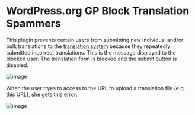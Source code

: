 # WordPress.org GP Block Translation Spammers

This plugin prevents certain users from submitting new individual and/or bulk translations to the [translation system](https://translate.wordpress.org/) because they repeatedly submitted incorrect translations.
This is the message displayed to the blocked user. The translation form is blocked and the submit button is disabled.

![image](https://github.com/user-attachments/assets/38510f1d-75f0-40fd-ba48-9e430af8c559)

When the user tryes to access to the URL to upload a translation file (e.g. [this URL](https://translate.wordpress.org/projects/wp-plugins/custom-registration-form-builder-with-submission-manager/stable/gl/default/import-translations/)), she gets this error:

![image](https://github.com/user-attachments/assets/505ebf3a-5907-4fb0-8046-fcc7fa07142c)
